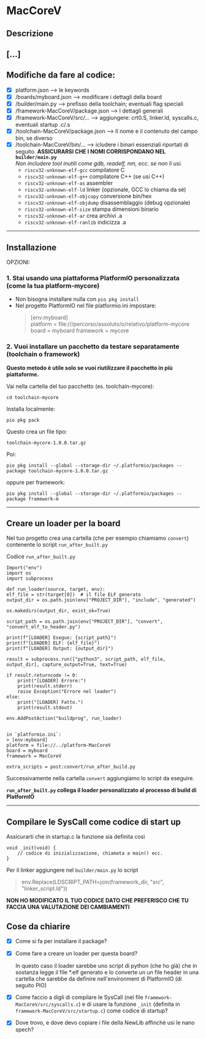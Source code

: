 # MacCoreV
## Descrizione
[...]
---
## Modifiche da fare al codice:
- [x] platform.json --> le keywords
- [x] /boards/myboard.json --> modificare i dettagli della board
- [x] /builder/main.py --> prefisso della toolchain; eventuali flag speciali
- [x] /framework-MacCoreV/package.json --> I dettagli generali
- [x] /framework-MacCoreV/src/... --> aggiungere: crt0.S, linker.ld, syscalls.c, eventuali startup .c/.s
- [x] /toolchain-MacCoreV/package.json --> Il nome e il contenuto del campo bin, se diverso
- [x] /toolchain-MacCoreV/bin/... --> icludere i binari essenziali riportati di seguito. **ASSICURARSI CHE I NOMI CORRISPONDANO NEL `builder/main.py`**  
*Non includere tool inutili come gdb, readelf, nm, ecc. se non li usi.*
    - `riscv32-unknown-elf-gcc` compilatore C
    - `riscv32-unknown-elf-g++` compilatore C++ (se usi C++)
    - `riscv32-unknown-elf-as` assembler
    - `riscv32-unknown-elf-ld` linker (opzionale, GCC lo chiama da sé)
    - `riscv32-unknown-elf-objcopy` conversione bin/hex
    - `riscv32-unknown-elf-objdump` disassemblaggio (debug opzionale)
    - `riscv32-unknown-elf-size` stampa dimensioni binario
    - `riscv32-unknown-elf-ar` crea archivi .a
    - `riscv32-unknown-elf-ranlib` indicizza .a
---

## Installazione
OPZIONI:
### 1. Stai usando una piattaforma PlatformIO personalizzata (come la tua platform-mycore)
- Non bisogna installare nulla con `pio pkg install`
- Nel progetto PlatformIO nel file platformio.ini impostare:
    > [env:myboard]  
    platform = file:///percorso/assoluto/o/relativo/platform-mycore  
    board = myboard
    framework = mycore

### 2. Vuoi installare un pacchetto da testare separatamente (toolchain o framework)

**Questo metodo è utile solo se vuoi riutilizzare il pacchetto in più piattaforme.**

Vai nella cartella del tuo pacchetto (es. toolchain-mycore):

`cd toolchain-mycore`

Installa localmente:

`pio pkg pack`

Questo crea un file tipo:

`toolchain-mycore-1.0.0.tar.gz`

Poi:

`pio pkg install --global --storage-dir ~/.platformio/packages --package toolchain-mycore-1.0.0.tar.gz`

oppure per framework:

`pio pkg install --global --storage-dir ~/.platformio/packages --package framework-m`

---

## Creare un loader per la board

Nel tuo progetto crea una cartella (che per esempio chiamiamo `convert`) contenente lo script `run_after_built.py`

Codice `run_after_built.py`

```
Import("env")
import os
import subprocess

def run_loader(source, target, env):
elf_file = str(target[0])  # il file ELF generato
output_dir = os.path.join(env["PROJECT_DIR"], "include", "generated")

os.makedirs(output_dir, exist_ok=True)

script_path = os.path.join(env["PROJECT_DIR"], "convert", "convert_elf_to_header.py")

print(f"[LOADER] Eseguo: {script_path}")
print(f"[LOADER] ELF: {elf_file}")
print(f"[LOADER] Output: {output_dir}")

result = subprocess.run(["python3", script_path, elf_file, output_dir], capture_output=True, text=True)

if result.returncode != 0:
    print("[LOADER] Errore:")
    print(result.stderr)
    raise Exception("Errore nel loader")
else:
    print("[LOADER] Fatto.")
    print(result.stdout)

env.AddPostAction("buildprog", run_loader)


in `platformio.ini`:
> [env:myboard]
platform = file://../platform-MacCoreV
board = myboard
framework = MacCoreV

extra_scripts = post:convert/run_after_build.py
```

Successivamente nella cartella `convert` aggiungiamo lo script da eseguire.

**`run_after_built.py` collega il loader personalizzato al processo di build di PlatformIO**

---

## Compilare le SysCall come codice di start up

Assicurarti che in startup.c la funzione sia definita così

```
void _init(void) {  
    // codice di inizializzazione, chiamata a main() ecc.  
}
```

Per il linker aggiungere nel `builder/main.py` lo script
> env.Replace(LDSCRIPT_PATH=join(framework_dir, "src", "linker_script.ld"))

**NON HO MODIFICATO IL TUO CODICE DATO CHE PREFERISCO CHE TU FACCIA UNA VALUTAZIONE DEI CAMBIAMENTI**

## Cose da chiarire

- [x] Come si fa per installare il package?
- [x] Come fare a creare un loader per questa board?
      
    In questo caso il loader sarebbe uno script di python (che ho già) che in sostanza legge il file *.elf generato e lo converte un un file header in una cartella che sarebbe da definire nell'environment di PlatformIO (di seguito PIO)

- [x] Come faccio a digli di compilare le SysCall (nel file `framework-MacCoreV/src/syscalls.c`) e di usare la funzione `_init` (definita in `framework-MacCoreV/src/startup.c`) come codice di startup?

- [x]  Dove trovo, e dove devo copiare i file della NewLib affinchè usi le nano spech?